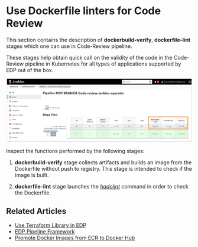 # Use Dockerfile linters for Code Review

This section contains the description of **dockerbuild-verify**, **dockerfile-lint** stages which one can use in Code-Review pipeline.

These stages help obtain quick call on the validity of the code in the Code-Review pipeline in Kubernetes for all types of applications supported by EDP out of the box.

  ![add_custom_lib2](../assets/user-guide/stages1.png)

Inspect the functions performed by the following stages:

1. **dockerbuild-verify** stage collects artifacts and builds an image from the Dockerfile without push to registry. This stage is intended to check if the image is built.

2. **dockerfile-lint** stage launches the [_hadolint_](https://github.com/hadolint/hadolint) command in order to check the Dockerfile.

## Related Articles

* [Use Terraform Library in EDP](terraform-stages.md)
* [EDP Pipeline Framework](pipeline-framework.md)
* [Promote Docker Images from ECR to Docker Hub](ecr-to-docker-stages.md)
